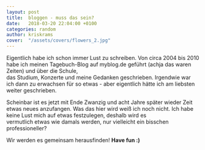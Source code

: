 ```yaml
---
layout: post
title:  bloggen - muss das sein?
date:   2018-03-20 22:04:00 +0100
categories: random
author: kriskrams
cover:  "/assets/covers/flowers_2.jpg"
---
```


Eigentlich habe ich schon immer Lust zu schreiben.
Von circa 2004 bis 2010 habe ich meinen Tagebuch-Blog auf myblog.de geführt (achja das waren Zeiten) und über die Schule, <br>
das Studium, Konzerte und meine Gedanken geschrieben.
Irgendwie war ich dann zu erwachsen für so etwas - aber eigentlich hätte ich am liebsten weiter geschrieben.

Scheinbar ist es jetzt mit Ende Zwanzig und acht Jahre später wieder Zeit etwas neues anzufangen.
Was das hier wird weiß ich noch nicht. Ich habe keine Lust mich auf etwas festzulegen, deshalb wird es <br>
vermutlich etwas wie damals werden, nur vielleicht ein bisschen professioneller?

Wir werden es gemeinsam herausfinden!
**Have fun :)**

